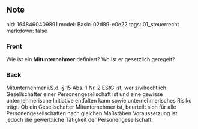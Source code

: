 ## Note
nid: 1648460409891
model: Basic-02d89-e0e22
tags: 01_steuerrecht
markdown: false

### Front
Wie ist ein <b>Mitunternehmer</b> definiert? Wo ist er gesetzlich
geregelt?

### Back
Mitunternehmer i.S.d. § 15 Abs. 1 Nr. 2 EStG ist, wer zivilrechtlich Gesellschafter einer Personengesellschaft ist und eine gewisse unternehmerische Initiative entfalten kann sowie unternehmerisches Risiko trägt. Ob ein Gesellschafter Mitunternehmer ist, beurteilt sich für alle Personengesellschaften nach gleichen Maßstäben Voraussetzung ist jedoch die gewerbliche Tätigkeit der Personengesellschaft.
